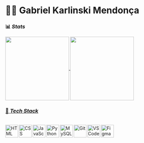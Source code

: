 # 👨‍💻 Gabriel Karlinski Mendonça

### 📊 *Stats*

<div>
  <a href="https://github.com/gabrielkmendonca">
  <img height="200em" align="center" src="https://github-readme-stats.vercel.app/api?username=gabrielkmendonca&show_icons=true&theme=transparent&count_private=true" >
  <img height="200em" align="center" src="https://github-readme-stats.vercel.app/api/top-langs/?username=gabrielkmendonca&theme=transparent&layout=compact&langs_count=16">
  </div>

### 🚀 *Tech Stack*

 <div display="inline-block"></br>
  <img align="left" heigth="40px" width="40px" style="padding-right=10px;" alt="HTML" src="https://cdn.jsdelivr.net/gh/devicons/devicon@latest/icons/html5/html5-original.svg" />
  <img align="left" heigth="40px" width="40px" style="padding-right=10px;" alt="CSS" src="https://cdn.jsdelivr.net/gh/devicons/devicon@latest/icons/css3/css3-original.svg" />
  <img align="left" heigth="40px" width="40px" style="padding-right=10px;" alt="JavaScript" src="https://cdn.jsdelivr.net/gh/devicons/devicon@latest/icons/javascript/javascript-original.svg" />
  <img align="left" heigth="40px" width="40px" style="padding-right=10px;" alt="Python" src="https://cdn.jsdelivr.net/gh/devicons/devicon@latest/icons/python/python-original.svg" />
  <img align="left" heigth="40px" width="40px" style="padding-right=10px;" alt="MySQL" src="https://cdn.jsdelivr.net/gh/devicons/devicon@latest/icons/mysql/mysql-original.svg" />
  <img align="left" heigth="40px" width="40px" style="padding-right=10px;" alt="Git" src="https://cdn.jsdelivr.net/gh/devicons/devicon@latest/icons/git/git-original.svg" />
  <img align="left" heigth="40px" width="40px" style="padding-right=10px;" alt="VS Code" src="https://cdn.jsdelivr.net/gh/devicons/devicon@latest/icons/vscode/vscode-original.svg" />
  <img align="left" heigth="40px" width="40px" style="padding-right=10px;" alt="Figma" src="https://cdn.jsdelivr.net/gh/devicons/devicon@latest/icons/figma/figma-original.svg" />
  </div></br>

  ##

  
